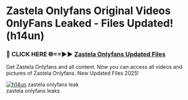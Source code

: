 # Zastela Onlyfans Original Videos 0nlyFans Leaked - Files Updated! (h14un)

<h3>🔴 CLICK HERE 🌐==►► <a href="https://tinyurl.com/brd5kh86" rel="nofollow">Zastela Onlyfans Updated Files</a></h3>

Get Zastela Onlyfans and all content. Now you can access all videos and pictures of Zastela Onlyfans. New Updated Files 2025!

[![h14un](https://i.imgur.com/K7sEzmb.gif)](https://tinyurl.com/brd5kh86)
zastela onlyfans leak<br>
zastela onlyfans leaks